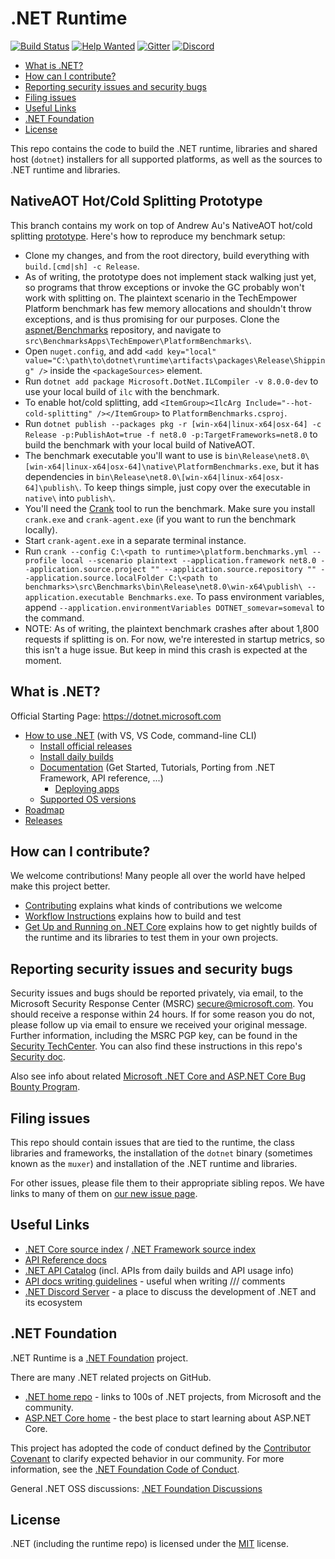 # .NET Runtime

[![Build Status](https://dev.azure.com/dnceng-public/public/_apis/build/status/dotnet/runtime/runtime?branchName=main)](https://dev.azure.com/dnceng-public/public/_build/latest?definitionId=129&branchName=main)
[![Help Wanted](https://img.shields.io/github/issues/dotnet/runtime/help%20wanted?style=flat-square&color=%232EA043&label=help%20wanted)](https://github.com/dotnet/runtime/labels/help%20wanted)
[![Gitter](https://badges.gitter.im/Join%20Chat.svg)](https://gitter.im/dotnet/runtime)
[![Discord](https://img.shields.io/discord/732297728826277939?style=flat-square&label=Discord&logo=discord&logoColor=white&color=7289DA)](https://aka.ms/dotnet-discord)

* [What is .NET?](#what-is-net)
* [How can I contribute?](#how-can-i-contribute)
* [Reporting security issues and security bugs](#reporting-security-issues-and-security-bugs)
* [Filing issues](#filing-issues)
* [Useful Links](#useful-links)
* [.NET Foundation](#net-foundation)
* [License](#license)

This repo contains the code to build the .NET runtime, libraries and shared host (`dotnet`) installers for
all supported platforms, as well as the sources to .NET runtime and libraries.

## NativeAOT Hot/Cold Splitting Prototype
This branch contains my work on top of Andrew Au's NativeAOT hot/cold splitting [prototype](https://github.com/cshung/runtimelab/tree/private/bring-up-nativeaot). Here's how to reproduce my benchmark setup:
* Clone my changes, and from the root directory, build everything with `build.[cmd|sh] -c Release`.
* As of writing, the prototype does not implement stack walking just yet, so programs that throw exceptions or invoke the GC probably won't work with splitting on. The plaintext scenario in the TechEmpower Platform benchmark has few memory allocations and shouldn't throw exceptions, and is thus promising for our purposes. Clone the [aspnet/Benchmarks](https://github.com/aspnet/benchmarks) repository, and navigate to `src\BenchmarksApps\TechEmpower\PlatformBenchmarks\`.
* Open `nuget.config`, and add `<add key="local" value="C:\path\to\dotnet\runtime\artifacts\packages\Release\Shipping" />` inside the `<packageSources>` element.
* Run `dotnet add package Microsoft.DotNet.ILCompiler -v 8.0.0-dev` to use your local build of `ilc` with the benchmark.
* To enable hot/cold splitting, add `<ItemGroup><IlcArg Include="--hot-cold-splitting" /></ItemGroup>` to `PlatformBenchmarks.csproj`.
* Run `dotnet publish --packages pkg -r [win-x64|linux-x64|osx-64] -c Release -p:PublishAot=true -f net8.0 -p:TargetFrameworks=net8.0` to build the benchmark with your local build of NativeAOT.
* The benchmark executable you'll want to use is `bin\Release\net8.0\[win-x64|linux-x64|osx-64]\native\PlatformBenchmarks.exe`, but it has dependencies in `bin\Release\net8.0\[win-x64|linux-x64|osx-64]\publish\`. To keep things simple, just copy over the executable in `native\` into `publish\`.
* You'll need the [Crank](https://github.com/dotnet/crank) tool to run the benchmark. Make sure you install `crank.exe` and `crank-agent.exe` (if you want to run the benchmark locally).
* Start `crank-agent.exe` in a separate terminal instance.
* Run `crank --config C:\<path to runtime>\platform.benchmarks.yml --profile local --scenario plaintext --application.framework net8.0 --application.source.project "" --application.source.repository "" --application.source.localFolder C:\<path to benchmarks>\src\Benchmarks\bin\Release\net8.0\win-x64\publish\ --application.executable Benchmarks.exe`. To pass environment variables, append `--application.environmentVariables DOTNET_somevar=someval` to the command.
* NOTE: As of writing, the plaintext benchmark crashes after about 1,800 requests if splitting is on. For now, we're interested in startup metrics, so this isn't a huge issue. But keep in mind this crash is expected at the moment.

## What is .NET?

Official Starting Page: <https://dotnet.microsoft.com>

* [How to use .NET](https://docs.microsoft.com/dotnet/core/get-started) (with VS, VS Code, command-line CLI)
  * [Install official releases](https://dotnet.microsoft.com/download)
  * [Install daily builds](docs/project/dogfooding.md)
  * [Documentation](https://docs.microsoft.com/dotnet/core) (Get Started, Tutorials, Porting from .NET Framework, API reference, ...)
    * [Deploying apps](https://docs.microsoft.com/dotnet/core/deploying)
  * [Supported OS versions](https://github.com/dotnet/core/blob/main/os-lifecycle-policy.md)
* [Roadmap](https://github.com/dotnet/core/blob/main/roadmap.md)
* [Releases](https://github.com/dotnet/core/tree/main/release-notes)

## How can I contribute?

We welcome contributions! Many people all over the world have helped make this project better.

* [Contributing](CONTRIBUTING.md) explains what kinds of contributions we welcome
* [Workflow Instructions](docs/workflow/README.md) explains how to build and test
* [Get Up and Running on .NET Core](docs/project/dogfooding.md) explains how to get nightly builds of the runtime and its libraries to test them in your own projects.

## Reporting security issues and security bugs

Security issues and bugs should be reported privately, via email, to the Microsoft Security Response Center (MSRC) <secure@microsoft.com>. You should receive a response within 24 hours. If for some reason you do not, please follow up via email to ensure we received your original message. Further information, including the MSRC PGP key, can be found in the [Security TechCenter](https://www.microsoft.com/msrc/faqs-report-an-issue). You can also find these instructions in this repo's [Security doc](SECURITY.md).

Also see info about related [Microsoft .NET Core and ASP.NET Core Bug Bounty Program](https://www.microsoft.com/msrc/bounty-dot-net-core).

## Filing issues

This repo should contain issues that are tied to the runtime, the class libraries and frameworks, the installation of the `dotnet` binary (sometimes known as the `muxer`) and installation of the .NET runtime and libraries.

For other issues, please file them to their appropriate sibling repos. We have links to many of them on [our new issue page](https://github.com/dotnet/runtime/issues/new/choose).

## Useful Links

* [.NET Core source index](https://source.dot.net) / [.NET Framework source index](https://referencesource.microsoft.com)
* [API Reference docs](https://docs.microsoft.com/dotnet/api)
* [.NET API Catalog](https://apisof.net) (incl. APIs from daily builds and API usage info)
* [API docs writing guidelines](https://github.com/dotnet/dotnet-api-docs/wiki) - useful when writing /// comments
* [.NET Discord Server](https://aka.ms/dotnet-discord) - a place to discuss the development of .NET and its ecosystem

## .NET Foundation

.NET Runtime is a [.NET Foundation](https://www.dotnetfoundation.org/projects) project.

There are many .NET related projects on GitHub.

* [.NET home repo](https://github.com/Microsoft/dotnet) - links to 100s of .NET projects, from Microsoft and the community.
* [ASP.NET Core home](https://docs.microsoft.com/aspnet/core) - the best place to start learning about ASP.NET Core.

This project has adopted the code of conduct defined by the [Contributor Covenant](https://contributor-covenant.org) to clarify expected behavior in our community. For more information, see the [.NET Foundation Code of Conduct](https://www.dotnetfoundation.org/code-of-conduct).

General .NET OSS discussions: [.NET Foundation Discussions](https://github.com/dotnet-foundation/Home/discussions)

## License

.NET (including the runtime repo) is licensed under the [MIT](LICENSE.TXT) license.
